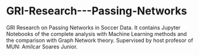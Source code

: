 # GRI-Research---Passing-Networks
GRI Research on Passing Networks in Soccer Data. It contains Jupyter Notebooks of the complete analysis with Machine Learning methods and the comparison with Graph Network theory. Supervised by host profesor of MUN: Amílcar Soares Junior.
